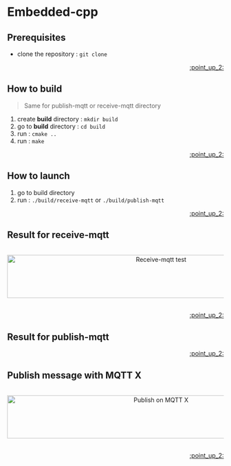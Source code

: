 <div id="top"></div>

# Embedded-cpp

## Prerequisites

- clone the repository : ```git clone ```

<p align="right"><a href="#top">:point_up_2:</a></p>

## How to build
> Same for publish-mqtt or receive-mqtt directory

1. create **build** directory : ```mkdir build``` 
2. go to **build** directory : ```cd build```
3. run : ```cmake ..```
4. run : ```make```

<p align="right"><a href="#top">:point_up_2:</a></p>

## How to launch 

1. go to build directory
2. run : ```./build/receive-mqtt``` or ```./build/publish-mqtt```

<p align="right"><a href="#top">:point_up_2:</a></p>

## Result for receive-mqtt 
<div align="center">
  </br>
  <img src="images/receive-mqtt message" alt="Receive-mqtt test" width="700" height="100">
  </br></br>
</div>

<p align="right"><a href="#top">:point_up_2:</a></p>

## Result for publish-mqtt

<p align="right"><a href="#top">:point_up_2:</a></p>

## Publish message with MQTT X
<div align="center">
  </br>
  <img src="images/.png" alt="Publish on MQTT X" width="700" height="100">
  </br></br>
</div>

<p align="right"><a href="#top">:point_up_2:</a></p>
